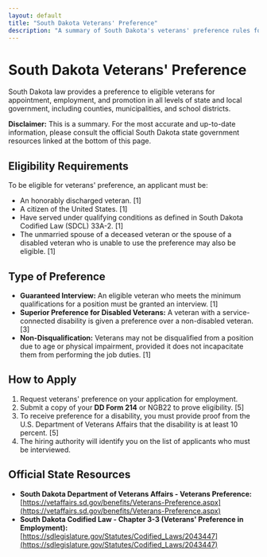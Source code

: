 ```yaml
---
layout: default
title: "South Dakota Veterans' Preference"
description: "A summary of South Dakota's veterans' preference rules for public employment."
---
```


# South Dakota Veterans' Preference

South Dakota law provides a preference to eligible veterans for appointment, employment, and promotion in all levels of state and local government, including counties, municipalities, and school districts.

**Disclaimer:** This is a summary. For the most accurate and up-to-date information, please consult the official South Dakota state government resources linked at the bottom of this page.

## Eligibility Requirements

To be eligible for veterans' preference, an applicant must be:
*   An honorably discharged veteran. [1]
*   A citizen of the United States. [1]
*   Have served under qualifying conditions as defined in South Dakota Codified Law (SDCL) 33A-2. [1]
*   The unmarried spouse of a deceased veteran or the spouse of a disabled veteran who is unable to use the preference may also be eligible. [1]

## Type of Preference

*   **Guaranteed Interview:** An eligible veteran who meets the minimum qualifications for a position must be granted an interview. [1]
*   **Superior Preference for Disabled Veterans:** A veteran with a service-connected disability is given a preference over a non-disabled veteran. [3]
*   **Non-Disqualification:** Veterans may not be disqualified from a position due to age or physical impairment, provided it does not incapacitate them from performing the job duties. [1]

## How to Apply

1.  Request veterans' preference on your application for employment.
2.  Submit a copy of your **DD Form 214** or NGB22 to prove eligibility. [5]
3.  To receive preference for a disability, you must provide proof from the U.S. Department of Veterans Affairs that the disability is at least 10 percent. [5]
4.  The hiring authority will identify you on the list of applicants who must be interviewed.

## Official State Resources

*   **South Dakota Department of Veterans Affairs - Veterans Preference:** [https://vetaffairs.sd.gov/benefits/Veterans-Preference.aspx](https://vetaffairs.sd.gov/benefits/Veterans-Preference.aspx)
*   **South Dakota Codified Law - Chapter 3-3 (Veterans' Preference in Employment):** [https://sdlegislature.gov/Statutes/Codified_Laws/2043447](https://sdlegislature.gov/Statutes/Codified_Laws/2043447)
